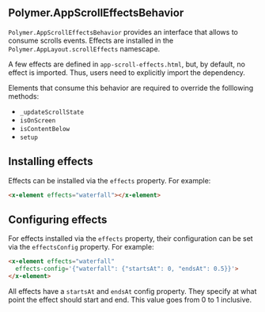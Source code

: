 ## Polymer.AppScrollEffectsBehavior

`Polymer.AppScrollEffectsBehavior` provides an interface that allows to consume scrolls events.
Effects are installed in the `Polymer.AppLayout.scrollEffects` namescape.

A few effects are defined in `app-scroll-effects.html`, but, by default, no effect is imported.
Thus, users need to explicitly import the dependency.

Elements that consume this behavior are required to override the folllowing methods:

* `_updateScrollState`
* `isOnScreen`
* `isContentBelow`
* `setup`

## Installing effects

Effects can be installed via the `effects` property. For example:

```html
<x-element effects="waterfall"></x-element>
```

## Configuring effects

For effects installed via the `effects` property, their configuration can be set
via the `effectsConfig` property. For example:

```html
<x-element effects="waterfall"
  effects-config='{"waterfall": {"startsAt": 0, "endsAt": 0.5}}'>
</x-element>
```

All effects have a `startsAt` and `endsAt` config property. They specify at what
point the effect should start and end. This value goes from 0 to 1 inclusive.
